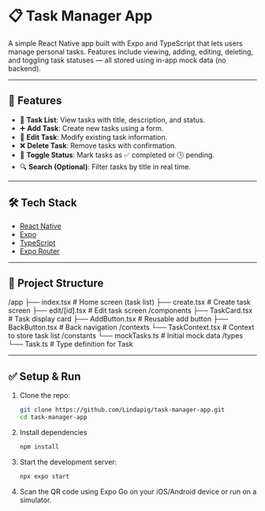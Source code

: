 # 📋 Task Manager App

A simple React Native app built with Expo and TypeScript that lets users manage personal tasks. Features include viewing, adding, editing, deleting, and toggling task statuses — all stored using in-app mock data (no backend).

---

## 🚀 Features

- 📄 **Task List**: View tasks with title, description, and status.
- ➕ **Add Task**: Create new tasks using a form.
- 📝 **Edit Task**: Modify existing task information.
- ❌ **Delete Task**: Remove tasks with confirmation.
- 🔄 **Toggle Status**: Mark tasks as ✅ completed or 🕒 pending.
- 🔍 **Search (Optional)**: Filter tasks by title in real time.

---

## 🛠️ Tech Stack

- [React Native](https://reactnative.dev/)
- [Expo](https://expo.dev/)
- [TypeScript](https://www.typescriptlang.org/)
- [Expo Router](https://expo.github.io/router/)

---

## 📁 Project Structure

/app
├── index.tsx # Home screen (task list)
├── create.tsx # Create task screen
├── edit/[id].tsx # Edit task screen
/components
├── TaskCard.tsx # Task display card
├── AddButton.tsx # Reusable add button
├── BackButton.tsx # Back navigation
/contexts
└── TaskContext.tsx # Context to store task list
/constants
└── mockTasks.ts # Initial mock data
/types
└── Task.ts # Type definition for Task


---

## ✅ Setup & Run

1. Clone the repo:
   ```bash
   git clone https://github.com/Lindapig/task-manager-app.git
   cd task-manager-app

2. Install dependencies
   ```bash
   npm install

3. Start the development server:
   ```bash
   npx expo start
   
4. Scan the QR code using Expo Go on your iOS/Android device or run on a simulator.

